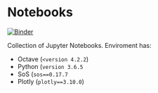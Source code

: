 # Notebooks
[![Binder](https://mybinder.org/badge_logo.svg)](https://mybinder.org/v2/gh/FINKI-Research-methodology-in-ICT/Notebooks/master)

Collection of Jupyter Notebooks. Enviroment has: 
- Octave (<code><version 4.2.2</code>)
- Python (<code>version 3.6.5</code>
- SoS (<code>sos==0.17.7</code>  
- Plotly (<code>plotly==3.10.0</code>)
